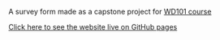 A survey form made as a capstone project for [WD101 course](https://www.pupilfirst.school/courses/1087/curriculum)

[Click here to see the website live on GitHub pages](https://developedbysaad.github.io/survey-form)
